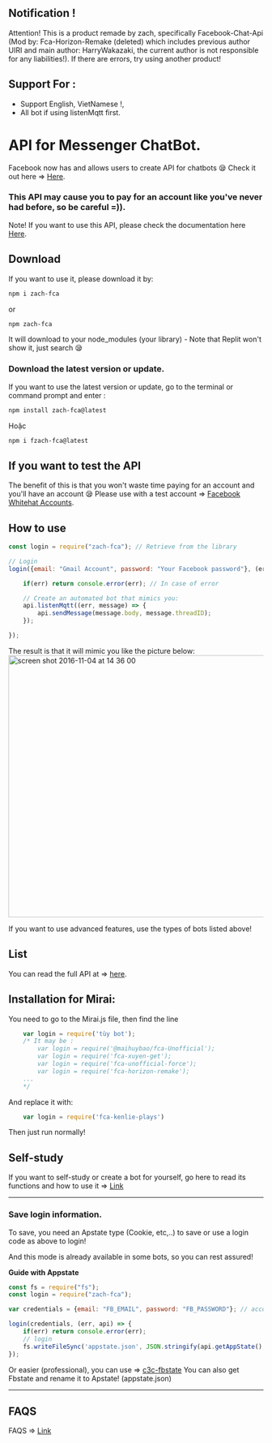 ## Notification !

Attention! This is a product remade by zach, specifically Facebook-Chat-Api (Mod by: Fca-Horizon-Remake (deleted) which includes previous author UIRI and main author: HarryWakazaki, the current author is not responsible for any liabilities!). If there are errors, try using another product!

## Support For : 

+ Support English, VietNamese !,
+ All bot if using listenMqtt first.

# API for Messenger ChatBot.

Facebook now has and allows users to create API for chatbots 😪 Check it out here => [Here](https://developers.facebook.com/docs/messenger-platform).

### This API may cause you to pay for an account like you've never had before, so be careful =)).

Note! If you want to use this API, please check the documentation here [Here](https://github.com/Schmavery/facebook-chat-api).

## Download 

If you want to use it, please download it by:
```bash
npm i zach-fca
```
or
```bash
npm zach-fca
```

It will download to your node_modules (your library) - Note that Replit won't show it, just search 😪

### Download the latest version or update.

If you want to use the latest version or update, go to the terminal or command prompt and enter :
```bash
npm install zach-fca@latest
```
Hoặc
```bash
npm i fzach-fca@latest
```

## If you want to test the API 

The benefit of this is that you won't waste time paying for an account and you'll have an account 😪
Please use with a test account => [Facebook Whitehat Accounts](https://www.facebook.com/whitehat/accounts/).

## How to use

```javascript
const login = require("zach-fca"); // Retrieve from the library 

// Login
login({email: "Gmail Account", password: "Your Facebook password"}, (err, api) => {

    if(err) return console.error(err); // In case of error

    // Create an automated bot that mimics you:
    api.listenMqtt((err, message) => {
        api.sendMessage(message.body, message.threadID);
    });

});
```

The result is that it will mimic you like the picture below:
<img width="517" alt="screen shot 2016-11-04 at 14 36 00" src="https://cloud.githubusercontent.com/assets/4534692/20023545/f8c24130-a29d-11e6-9ef7-47568bdbc1f2.png">

If you want to use advanced features, use the types of bots listed above!

## List

You can read the full API at => [here](DOCS.md).

## Installation for Mirai: 

You need to go to the Mirai.js file, then find the line
```js
    var login = require('tùy bot'); 
    /* It may be :
        var login = require('@maihuybao/fca-Unofficial');
        var login = require('fca-xuyen-get');
        var login = require('fca-unofficial-force');
        var login = require('fca-horizon-remake');
    ...   
    */
```

And replace it with:

```js
    var login = require('fca-kenlie-plays')
```

Then just run normally!

## Self-study

If you want to self-study or create a bot for yourself, go here to read its functions and how to use it => [Link](https://github.com/Schmavery/facebook-chat-api#Unofficial%20Facebook%20Chat%20API)

------------------------------------

### Save login information.

To save, you need an Apstate type (Cookie, etc,..) to save or use a login code as above to login!

And this mode is already available in some bots, so you can rest assured!

__Guide with Appstate__

```js
const fs = require("fs");
const login = require("zach-fca");

var credentials = {email: "FB_EMAIL", password: "FB_PASSWORD"}; // account information

login(credentials, (err, api) => {
    if(err) return console.error(err);
    // login
    fs.writeFileSync('appstate.json', JSON.stringify(api.getAppState(), null,'\t')); //tạo appstate
});
```

Or easier (professional), you can use => [c3c-fbstate](https://github.com/c3cbot/c3c-fbstate) You can also get Fbstate and rename it to Apstate! (appstate.json)

------------------------------------

## FAQS

FAQS => [Link](https://github.com/Schmavery/facebook-chat-api#FAQS)
